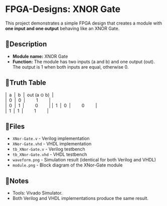 # FPGA-Designs: XNOR Gate
This project demonstrates a simple FPGA design that creates a module with **one input and one output** behaving like an XNOR Gate.

## 📌Description
- **Module name:**  XNOR Gate
- **Function:**     The module has two inputs (a and b) and one output (out). The output is 1 when both inputs are equal, otherwise 0.

## 🧮Truth Table
|&nbsp;&nbsp;a&nbsp;&nbsp;|&nbsp;&nbsp;b&nbsp;&nbsp;|&nbsp;&nbsp;out (a ⊙ b)&nbsp;&nbsp;|  
|&nbsp;&nbsp;0&nbsp;&nbsp;|&nbsp;&nbsp;0&nbsp;&nbsp;|&nbsp;&nbsp;&nbsp;&nbsp;&nbsp;&nbsp;&nbsp;&nbsp;&nbsp;1&nbsp;&nbsp;&nbsp;&nbsp;&nbsp;&nbsp;&nbsp;&nbsp;&nbsp;|  
|&nbsp;&nbsp;0&nbsp;&nbsp;|&nbsp;&nbsp;1&nbsp;&nbsp;|&nbsp;&nbsp;&nbsp;&nbsp;&nbsp;&nbsp;&nbsp;&nbsp;&nbsp;0&nbsp;&nbsp;&nbsp;&nbsp;&nbsp;&nbsp;&nbsp;&nbsp;&nbsp;| 
|&nbsp;&nbsp;1&nbsp;&nbsp;|&nbsp;&nbsp;0&nbsp;&nbsp;|&nbsp;&nbsp;&nbsp;&nbsp;&nbsp;&nbsp;&nbsp;&nbsp;&nbsp;0&nbsp;&nbsp;&nbsp;&nbsp;&nbsp;&nbsp;&nbsp;&nbsp;&nbsp;|  
|&nbsp;&nbsp;1&nbsp;&nbsp;|&nbsp;&nbsp;1&nbsp;&nbsp;|&nbsp;&nbsp;&nbsp;&nbsp;&nbsp;&nbsp;&nbsp;&nbsp;&nbsp;1&nbsp;&nbsp;&nbsp;&nbsp;&nbsp;&nbsp;&nbsp;&nbsp;&nbsp;|  

## 📂Files
- `XNor-Gate.v`        - Verilog   implementation
- `XNor-Gate.vhd`      - VHDL      implementation
- `tb_XNor-Gate.v`     - Verilog   testbench
- `tb_XNor-Gate.vhd`   - VHDL      testbench
- `waveform.png`      - Simulation result (identical for both Verilog and VHDL)
- `module.png`        - Block diagram of the XNor-Gate module

## 📝Notes
- Tools:    Vivado Simulator.
- Both Verilog and VHDL implementations produce the same result.
